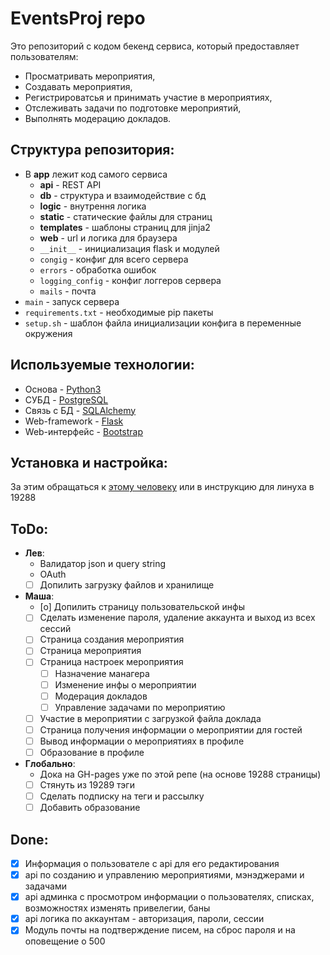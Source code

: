# EventsProj repo
Это репозиторий с кодом бекенд сервиса, который предоставляет пользователям:
*   Просматривать мероприятия,
*   Создавать мероприятия,
*   Регистрироватсья и принимать участие в мероприятиях,
*   Отслеживать задачи по подготовке мероприятий,
*   Выполнять модерацию докладов.

## Структура репозитория:
*   В **app** лежит код самого сервиса
    *   **api** - REST API
    *   **db** - структура и взаимодействие с бд
    *   **logic** - внутрення логика
    *   **static** - статические файлы для страниц
    *   **templates** - шаблоны страниц для jinja2
    *   **web** - url и логика для браузера
    *   `__init__` - инициализация flask и модулей
    *   `congig` - конфиг для всего сервера
    *   `errors` - обработка ошибок
    *   `logging_config` - конфиг логгеров сервера
    *   `mails` - почта
*   `main` - запуск сервера
*   `requirements.txt` - необходимые pip пакеты
*   `setup.sh` - шаблон файла инициализации конфига в переменные окружения

## Используемые технологии:
*   Основа - [Python3](https://www.python.org/)
*   СУБД - [PostgreSQL](https://www.postgresql.org/)
*   Связь с БД - [SQLAlchemy](https://www.sqlalchemy.org/)
*   Web-framework - [Flask](http://flask.pocoo.org/)
*   Web-интерфейс - [Bootstrap](https://getbootstrap.com/) 

## Установка и настройка:
За этим обращаться к [этому человеку](https://github.com/mvalkhimovich) или в инструкцию для линуха в 19288

## ToDo:
*   **Лев**:
    - Валидатор json и query string
    - OAuth
    - [ ] Допилить загрузку файлов и хранилище
*   **Маша**:
    - [o] Допилить страницу пользовательской инфы
    - [ ] Сделать изменение пароля, удаление аккаунта и выход из всех сессий
    - [ ] Страница создания мероприятия
    - [ ] Страница мероприятия
    - [ ] Страница настроек мероприятия
        - [ ] Назначение манагера
        - [ ] Изменение инфы о мероприятии
        - [ ] Модерация докладов
        - [ ] Управление задачами по мероприятию
    - [ ] Участие в мероприятии с загрузкой файла доклада
    - [ ] Страница получения информации о мероприятии для гостей
    - [ ] Вывод информации о мероприятиях в профиле
    - [ ] Образование в профиле
*   **Глобально**:
    - Дока на GH-pages уже по этой репе (на основе 19288 страницы)
    - [ ] Стянуть из 19289 тэги
    - [ ] Сделать подписку на теги и рассылку
    - [ ] Добавить образование

## Done:
- [x]   Информация о пользователе с api для его редактирования
- [x]   api по созданию и управлению мероприятиями, мэнэджерами и задачами
- [x]   api админка с просмотром информации о пользователях, списках, возможностях изменять привелегии, баны
- [x]   api логика по аккаунтам - авторизация, пароли, сессии
- [x]   Модуль почты на подтверждение писем, на сброс пароля и на оповещение о 500

